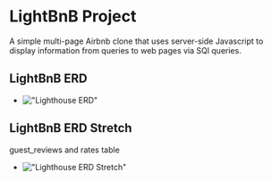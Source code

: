 # LightBnB Project

A simple multi-page Airbnb clone that uses server-side Javascript to display information from queries to web pages via SQl queries.

## LightBnB ERD

  - !["Lighthouse ERD"](https://github.com/mzparulina/LightBnB/blob/main/lightbnb_erd.png)

## LightBnB ERD Stretch
  guest_reviews and rates table
  
  - !["Lighthouse ERD Stretch"](https://github.com/mzparulina/LightBnB/blob/main/lightbnb_erd_stretch.png)
